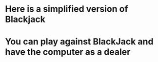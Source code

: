 # Here is a simplified version of Blackjack
# You can play against BlackJack and have the computer as a dealer
